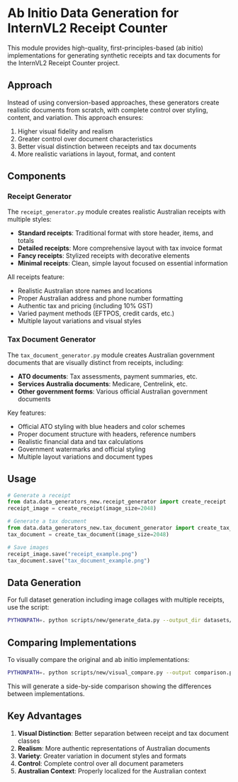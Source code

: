 # Ab Initio Data Generation for InternVL2 Receipt Counter

This module provides high-quality, first-principles-based (ab initio) implementations for generating synthetic receipts and tax documents for the InternVL2 Receipt Counter project.

## Approach

Instead of using conversion-based approaches, these generators create realistic documents from scratch, with complete control over styling, content, and variation. This approach ensures:

1. Higher visual fidelity and realism
2. Greater control over document characteristics
3. Better visual distinction between receipts and tax documents
4. More realistic variations in layout, format, and content

## Components

### Receipt Generator

The `receipt_generator.py` module creates realistic Australian receipts with multiple styles:

- **Standard receipts**: Traditional format with store header, items, and totals
- **Detailed receipts**: More comprehensive layout with tax invoice format
- **Fancy receipts**: Stylized receipts with decorative elements
- **Minimal receipts**: Clean, simple layout focused on essential information

All receipts feature:
- Realistic Australian store names and locations
- Proper Australian address and phone number formatting
- Authentic tax and pricing (including 10% GST)
- Varied payment methods (EFTPOS, credit cards, etc.)
- Multiple layout variations and visual styles

### Tax Document Generator

The `tax_document_generator.py` module creates Australian government documents that are visually distinct from receipts, including:

- **ATO documents**: Tax assessments, payment summaries, etc.
- **Services Australia documents**: Medicare, Centrelink, etc.
- **Other government forms**: Various official Australian government documents

Key features:
- Official ATO styling with blue headers and color schemes
- Proper document structure with headers, reference numbers
- Realistic financial data and tax calculations
- Government watermarks and official styling
- Multiple layout variations and document types

## Usage

```python
# Generate a receipt
from data.data_generators_new.receipt_generator import create_receipt
receipt_image = create_receipt(image_size=2048)

# Generate a tax document
from data.data_generators_new.tax_document_generator import create_tax_document
tax_document = create_tax_document(image_size=2048)

# Save images
receipt_image.save("receipt_example.png")
tax_document.save("tax_document_example.png")
```

## Data Generation

For full dataset generation including image collages with multiple receipts, use the script:

```bash
PYTHONPATH=. python scripts/new/generate_data.py --output_dir datasets/synthetic_receipts --num_collages 300
```

## Comparing Implementations

To visually compare the original and ab initio implementations:

```bash
PYTHONPATH=. python scripts/new/visual_compare.py --output comparison.png --samples 2
```

This will generate a side-by-side comparison showing the differences between implementations.

## Key Advantages

1. **Visual Distinction**: Better separation between receipt and tax document classes
2. **Realism**: More authentic representations of Australian documents
3. **Variety**: Greater variation in document styles and formats
4. **Control**: Complete control over all document parameters
5. **Australian Context**: Properly localized for the Australian context